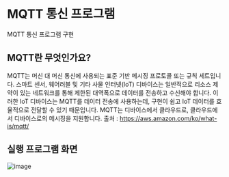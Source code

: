 # MQTT 통신 프로그램
MQTT 통신 프로그램 구현

## MQTT란 무엇인가요?
MQTT는 머신 대 머신 통신에 사용되는 표준 기반 메시징 프로토콜 또는 규칙 세트입니다. 스마트 센서, 웨어러블 및 기타 사물 인터넷(IoT) 디바이스는 일반적으로 리소스 제약이 있는 네트워크를 통해 제한된 대역폭으로 데이터를 전송하고 수신해야 합니다. 이러한 IoT 디바이스는 MQTT를 데이터 전송에 사용하는데, 구현이 쉽고 IoT 데이터를 효율적으로 전달할 수 있기 때문입니다. MQTT는 디바이스에서 클라우드로, 클라우드에서 디바이스로의 메시징을 지원합니다.
출처 : https://aws.amazon.com/ko/what-is/mqtt/

## 실행 프로그램 화면
![image](https://github.com/HYEJJJJJ/mqtt/assets/122515375/b3f52e30-b3ed-4d8c-b64a-832353e73b86)

